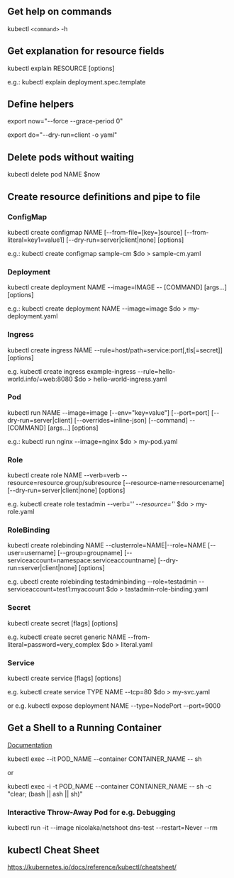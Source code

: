 ## Get help on commands
kubectl `<command>` -h

## Get explanation for resource fields
kubectl explain RESOURCE [options]

e.g.: kubectl explain deployment.spec.template

## Define helpers
export now="--force --grace-period 0"

export do="--dry-run=client -o yaml"

## Delete pods without waiting
kubectl delete pod NAME $now

## Create resource definitions and pipe to file

### ConfigMap
kubectl create configmap NAME [--from-file=[key=]source]
[--from-literal=key1=value1] [--dry-run=server|client|none] [options]

e.g.: kubectl create configmap sample-cm $do > sample-cm.yaml

### Deployment
kubectl create deployment NAME --image=IMAGE -- [COMMAND] [args...] [options]

e.g.: kubectl create deployment NAME --image=image $do > my-deployment.yaml

### Ingress
kubectl create ingress NAME --rule=host/path=service:port[,tls[=secret]]  [options]

e.g. kubectl create ingress example-ingress --rule=hello-world.info/=web:8080 $do > hello-world-ingress.yaml

### Pod
kubectl run NAME --image=image [--env="key=value"] [--port=port] [--dry-run=server|client] [--overrides=inline-json] [--command] -- [COMMAND] [args...] [options]

e.g.: kubectl run nginx --image=nginx $do > my-pod.yaml

### Role
kubectl create role NAME --verb=verb --resource=resource.group/subresource [--resource-name=resourcename] [--dry-run=server|client|none] [options]

e.g. kubectl create role testadmin --verb='*' --resource='*' $do > my-role.yaml

### RoleBinding
kubectl create rolebinding NAME --clusterrole=NAME|--role=NAME [--user=username] [--group=groupname] [--serviceaccount=namespace:serviceaccountname] [--dry-run=server|client|none] [options]

e.g. ubectl create rolebinding testadminbinding --role=testadmin --serviceaccount=test1:myaccount $do > tastadmin-role-binding.yaml
### Secret
kubectl create secret [flags] [options]

e.g. kubectl create secret generic NAME --from-literal=password=very_complex $do > literal.yaml

### Service
kubectl create service [flags] [options]

e.g. kubectl create service TYPE NAME --tcp=80 $do > my-svc.yaml

or e.g. kubectl expose deployment NAME --type=NodePort --port=9000

## Get a Shell to a Running Container
[Documentation](https://kubernetes.io/docs/tasks/debug/debug-application/get-shell-running-container/)

kubectl exec --it POD_NAME --container CONTAINER_NAME -- sh

or

kubectl exec -i -t POD_NAME --container CONTAINER_NAME -- sh -c "clear; (bash || ash || sh)"

### Interactive Throw-Away Pod for e.g. Debugging
kubectl run -it --image nicolaka/netshoot dns-test --restart=Never --rm

## kubectl Cheat Sheet
https://kubernetes.io/docs/reference/kubectl/cheatsheet/